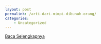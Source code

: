 ```yaml
---
layout: post
permalink: /arti-dari-mimpi-dibunuh-orang/
categories:
    - Uncategorized
---
```


[Baca Selengkapnya](/06)